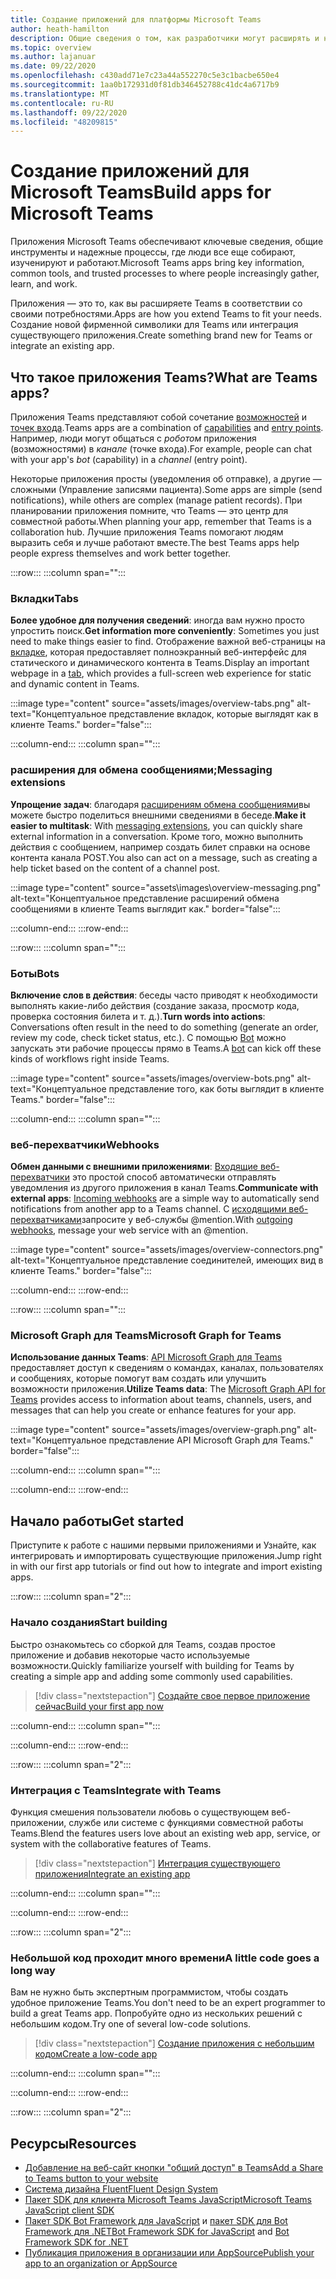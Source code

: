 ```yaml
---
title: Создание приложений для платформы Microsoft Teams
author: heath-hamilton
description: Общие сведения о том, как разработчики могут расширять и настраивать функции Microsoft Teams с помощью настраиваемых приложений.
ms.topic: overview
ms.author: lajanuar
ms.date: 09/22/2020
ms.openlocfilehash: c430add71e7c23a44a552270c5e3c1bacbe650e4
ms.sourcegitcommit: 1aa0b172931d0f81db346452788c41dc4a6717b9
ms.translationtype: MT
ms.contentlocale: ru-RU
ms.lasthandoff: 09/22/2020
ms.locfileid: "48209815"
---
```

# <a name="build-apps-for-microsoft-teams"></a><span data-ttu-id="02f31-103">Создание приложений для Microsoft Teams</span><span class="sxs-lookup"><span data-stu-id="02f31-103">Build apps for Microsoft Teams</span></span>

<span data-ttu-id="02f31-104">Приложения Microsoft Teams обеспечивают ключевые сведения, общие инструменты и надежные процессы, где люди все еще собирают, изученируют и работают.</span><span class="sxs-lookup"><span data-stu-id="02f31-104">Microsoft Teams apps bring key information, common tools, and trusted processes to where people increasingly gather, learn, and work.</span></span>

<span data-ttu-id="02f31-105">Приложения — это то, как вы расширяете Teams в соответствии со своими потребностями.</span><span class="sxs-lookup"><span data-stu-id="02f31-105">Apps are how you extend Teams to fit your needs.</span></span> <span data-ttu-id="02f31-106">Создание новой фирменной символики для Teams или интеграция существующего приложения.</span><span class="sxs-lookup"><span data-stu-id="02f31-106">Create something brand new for Teams or integrate an existing app.</span></span>

## <a name="what-are-teams-apps"></a><span data-ttu-id="02f31-107">Что такое приложения Teams?</span><span class="sxs-lookup"><span data-stu-id="02f31-107">What are Teams apps?</span></span>

<span data-ttu-id="02f31-108">Приложения Teams представляют собой сочетание [возможностей](concepts/capabilities-overview.md) и [точек входа](concepts/extensibility-points.md).</span><span class="sxs-lookup"><span data-stu-id="02f31-108">Teams apps are a combination of [capabilities](concepts/capabilities-overview.md) and [entry points](concepts/extensibility-points.md).</span></span> <span data-ttu-id="02f31-109">Например, люди могут общаться с *роботом* приложения (возможностями) в *канале* (точке входа).</span><span class="sxs-lookup"><span data-stu-id="02f31-109">For example, people can chat with your app's *bot* (capability) in a *channel* (entry point).</span></span>

<span data-ttu-id="02f31-110">Некоторые приложения просты (уведомления об отправке), а другие — сложными (Управление записями пациента).</span><span class="sxs-lookup"><span data-stu-id="02f31-110">Some apps are simple (send notifications), while others are complex (manage patient records).</span></span> <span data-ttu-id="02f31-111">При планировании приложения помните, что Teams — это центр для совместной работы.</span><span class="sxs-lookup"><span data-stu-id="02f31-111">When planning your app, remember that Teams is a collaboration hub.</span></span> <span data-ttu-id="02f31-112">Лучшие приложения Teams помогают людям выразить себя и лучше работают вместе.</span><span class="sxs-lookup"><span data-stu-id="02f31-112">The best Teams apps help people express themselves and work better together.</span></span>

:::row:::
   :::column span="":::

### <a name="tabs"></a><span data-ttu-id="02f31-113">Вкладки</span><span class="sxs-lookup"><span data-stu-id="02f31-113">Tabs</span></span>

<span data-ttu-id="02f31-114">**Более удобное для получения сведений**: иногда вам нужно просто упростить поиск.</span><span class="sxs-lookup"><span data-stu-id="02f31-114">**Get information more conveniently**: Sometimes you just need to make things easier to find.</span></span> <span data-ttu-id="02f31-115">Отображение важной веб-страницы на [вкладке](tabs/what-are-tabs.md), которая предоставляет полноэкранный веб-интерфейс для статического и динамического контента в Teams.</span><span class="sxs-lookup"><span data-stu-id="02f31-115">Display an important webpage in a [tab](tabs/what-are-tabs.md), which provides a full-screen web experience for static and dynamic content in Teams.</span></span>

:::image type="content" source="assets/images/overview-tabs.png" alt-text="Концептуальное представление вкладок, которые выглядят как в клиенте Teams." border="false":::

   :::column-end:::
   :::column span="":::

### <a name="messaging-extensions"></a><span data-ttu-id="02f31-117">расширения для обмена сообщениями;</span><span class="sxs-lookup"><span data-stu-id="02f31-117">Messaging extensions</span></span>

<span data-ttu-id="02f31-118">**Упрощение задач**: благодаря [расширениям обмена сообщениями](messaging-extensions/what-are-messaging-extensions.md)вы можете быстро поделиться внешними сведениями в беседе.</span><span class="sxs-lookup"><span data-stu-id="02f31-118">**Make it easier to multitask**: With [messaging extensions](messaging-extensions/what-are-messaging-extensions.md), you can quickly share external information in a conversation.</span></span> <span data-ttu-id="02f31-119">Кроме того, можно выполнить действия с сообщением, например создать билет справки на основе контента канала POST.</span><span class="sxs-lookup"><span data-stu-id="02f31-119">You also can act on a message, such as creating a help ticket based on the content of a channel post.</span></span>

:::image type="content" source="assets\images\overview-messaging.png" alt-text="Концептуальное представление расширений обмена сообщениями в клиенте Teams выглядит как." border="false":::

   :::column-end:::
:::row-end:::

:::row:::
   :::column span="":::

### <a name="bots"></a><span data-ttu-id="02f31-121">Боты</span><span class="sxs-lookup"><span data-stu-id="02f31-121">Bots</span></span>

<span data-ttu-id="02f31-122">**Включение слов в действия**: беседы часто приводят к необходимости выполнять какие-либо действия (создание заказа, просмотр кода, проверка состояния билета и т. д.).</span><span class="sxs-lookup"><span data-stu-id="02f31-122">**Turn words into actions**: Conversations often result in the need to do something (generate an order, review my code, check ticket status, etc.).</span></span> <span data-ttu-id="02f31-123">С помощью [Bot](bots/what-are-bots.md) можно запускать эти рабочие процессы прямо в Teams.</span><span class="sxs-lookup"><span data-stu-id="02f31-123">A [bot](bots/what-are-bots.md) can kick off these kinds of workflows right inside Teams.</span></span>

:::image type="content" source="assets/images/overview-bots.png" alt-text="Концептуальное представление того, как боты выглядит в клиенте Teams." border="false":::

   :::column-end:::
   :::column span="":::

### <a name="webhooks"></a><span data-ttu-id="02f31-125">веб-перехватчики</span><span class="sxs-lookup"><span data-stu-id="02f31-125">Webhooks</span></span>

<span data-ttu-id="02f31-126">**Обмен данными с внешними приложениями**: [Входящие веб-перехватчики](webhooks-and-connectors/what-are-webhooks-and-connectors.md#incoming-webhooks) это простой способ автоматически отправлять уведомления из другого приложения в канал Teams.</span><span class="sxs-lookup"><span data-stu-id="02f31-126">**Communicate with external apps**: [Incoming webhooks](webhooks-and-connectors/what-are-webhooks-and-connectors.md#incoming-webhooks) are a simple way to automatically send notifications from another app to a Teams channel.</span></span> <span data-ttu-id="02f31-127">С [исходящими веб-перехватчиками](webhooks-and-connectors/what-are-webhooks-and-connectors.md#outgoing-webhooks)запросите у веб-службы @mention.</span><span class="sxs-lookup"><span data-stu-id="02f31-127">With [outgoing webhooks](webhooks-and-connectors/what-are-webhooks-and-connectors.md#outgoing-webhooks), message your web service with an @mention.</span></span>

:::image type="content" source="assets/images/overview-connectors.png" alt-text="Концептуальное представление соединителей, имеющих вид в клиенте Teams." border="false":::

   :::column-end:::
:::row-end:::

:::row:::
   :::column span="":::

### <a name="microsoft-graph-for-teams"></a><span data-ttu-id="02f31-129">Microsoft Graph для Teams</span><span class="sxs-lookup"><span data-stu-id="02f31-129">Microsoft Graph for Teams</span></span>

<span data-ttu-id="02f31-130">**Использование данных Teams**: [API Microsoft Graph для Teams](https://docs.microsoft.com/graph/teams-concept-overview) предоставляет доступ к сведениям о командах, каналах, пользователях и сообщениях, которые помогут вам создать или улучшить возможности приложения.</span><span class="sxs-lookup"><span data-stu-id="02f31-130">**Utilize Teams data**: The [Microsoft Graph API for Teams](https://docs.microsoft.com/graph/teams-concept-overview) provides access to information about teams, channels, users, and messages that can help you create or enhance features for your app.</span></span>

:::image type="content" source="assets/images/overview-graph.png" alt-text="Концептуальное представление API Microsoft Graph для Teams." border="false":::

   :::column-end:::
   :::column span="":::

   :::column-end:::
:::row-end:::

## <a name="get-started"></a><span data-ttu-id="02f31-132">Начало работы</span><span class="sxs-lookup"><span data-stu-id="02f31-132">Get started</span></span>

<span data-ttu-id="02f31-133">Приступите к работе с нашими первыми приложениями и Узнайте, как интегрировать и импортировать существующие приложения.</span><span class="sxs-lookup"><span data-stu-id="02f31-133">Jump right in with our first app tutorials or find out how to integrate and import existing apps.</span></span>

:::row:::
   :::column span="2":::

### <a name="start-building"></a><span data-ttu-id="02f31-134">Начало создания</span><span class="sxs-lookup"><span data-stu-id="02f31-134">Start building</span></span>

   <span data-ttu-id="02f31-135">Быстро ознакомьтесь со сборкой для Teams, создав простое приложение и добавив некоторые часто используемые возможности.</span><span class="sxs-lookup"><span data-stu-id="02f31-135">Quickly familiarize yourself with building for Teams by creating a simple app and adding some commonly used capabilities.</span></span>

   > [!div class="nextstepaction"]
   > [<span data-ttu-id="02f31-136">Создайте свое первое приложение сейчас</span><span class="sxs-lookup"><span data-stu-id="02f31-136">Build your first app now</span></span>](build-your-first-app/build-first-app-overview.md)

   :::column-end:::
   :::column span="":::

   :::column-end:::
:::row-end:::

:::row:::
   :::column span="2":::

### <a name="integrate-with-teams"></a><span data-ttu-id="02f31-137">Интеграция с Teams</span><span class="sxs-lookup"><span data-stu-id="02f31-137">Integrate with Teams</span></span>

   <span data-ttu-id="02f31-138">Функция смешения пользователи любовь о существующем веб-приложении, службе или системе с функциями совместной работы Teams.</span><span class="sxs-lookup"><span data-stu-id="02f31-138">Blend the features users love about an existing web app, service, or system with the collaborative features of Teams.</span></span>

   > [!div class="nextstepaction"]
   > [<span data-ttu-id="02f31-139">Интеграция существующего приложения</span><span class="sxs-lookup"><span data-stu-id="02f31-139">Integrate an existing app</span></span>](samples/integrating-web-apps.md)

   :::column-end:::
   :::column span="":::

   :::column-end:::
:::row-end:::

:::row:::
   :::column span="2":::

### <a name="a-little-code-goes-a-long-way"></a><span data-ttu-id="02f31-140">Небольшой код проходит много времени</span><span class="sxs-lookup"><span data-stu-id="02f31-140">A little code goes a long way</span></span>

   <span data-ttu-id="02f31-141">Вам не нужно быть экспертным программистом, чтобы создать удобное приложение Teams.</span><span class="sxs-lookup"><span data-stu-id="02f31-141">You don't need to be an expert programmer to build a great Teams app.</span></span> <span data-ttu-id="02f31-142">Попробуйте одно из нескольких решений с небольшим кодом.</span><span class="sxs-lookup"><span data-stu-id="02f31-142">Try one of several low-code solutions.</span></span>

   > [!div class="nextstepaction"]
   > [<span data-ttu-id="02f31-143">Создание приложения с небольшим кодом</span><span class="sxs-lookup"><span data-stu-id="02f31-143">Create a low-code app</span></span>](samples/teams-low-code-solutions.md)

   :::column-end:::
   :::column span="":::

   :::column-end:::
:::row-end:::

:::row:::
   :::column span="2":::

## <a name="resources"></a><span data-ttu-id="02f31-144">Ресурсы</span><span class="sxs-lookup"><span data-stu-id="02f31-144">Resources</span></span>

* [<span data-ttu-id="02f31-145">Добавление на веб-сайт кнопки "общий доступ" в Teams</span><span class="sxs-lookup"><span data-stu-id="02f31-145">Add a Share to Teams button to your website</span></span>](concepts/build-and-test/share-to-teams.md)
* [<span data-ttu-id="02f31-146">Система дизайна Fluent</span><span class="sxs-lookup"><span data-stu-id="02f31-146">Fluent Design System</span></span>](https://fluentsite.z22.web.core.windows.net/)
* [<span data-ttu-id="02f31-147">Пакет SDK для клиента Microsoft Teams JavaScript</span><span class="sxs-lookup"><span data-stu-id="02f31-147">Microsoft Teams JavaScript client SDK</span></span>](https://docs.microsoft.com/javascript/api/@microsoft/teams-js/?view=msteams-client-js-latest&preserve-view=true)
* <span data-ttu-id="02f31-148">[Пакет SDK Bot Framework для JavaScript](https://github.com/Microsoft/botbuilder-js) и [пакет SDK для Bot Framework для .NET](https://github.com/Microsoft/botbuilder-dotnet/)</span><span class="sxs-lookup"><span data-stu-id="02f31-148">[Bot Framework SDK for JavaScript](https://github.com/Microsoft/botbuilder-js) and [Bot Framework SDK for .NET](https://github.com/Microsoft/botbuilder-dotnet/)</span></span>
* [<span data-ttu-id="02f31-149">Публикация приложения в организации или AppSource</span><span class="sxs-lookup"><span data-stu-id="02f31-149">Publish your app to an organization or AppSource</span></span>](concepts/deploy-and-publish/overview.md)
